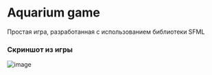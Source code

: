 # Aquarium game
Простая игра, разработанная с использованием библиотеки SFML
### Скриншот из игры
![image](https://github.com/Falcon-51/Aquarium/assets/92328230/a7693117-6ff3-43e1-92a7-759df2ec3929)
